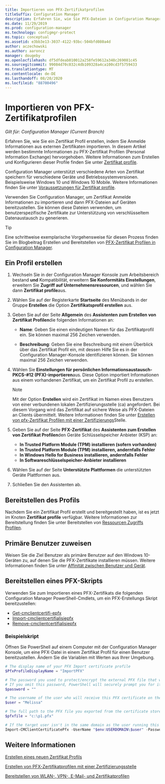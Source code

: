 ```yaml
---
title: Importieren von PFX-Zertifikatprofilen
titleSuffix: Configuration Manager
description: Erfahren Sie, wie Sie PFX-Dateien in Configuration Manager verwenden, um benutzerspezifische Zertifikate zu generieren, die den verschlüsselten Datenaustausch unterstützen.
ms.date: 11/29/2019
ms.prod: configuration-manager
ms.technology: configmgr-protect
ms.topic: conceptual
ms.assetid: e3bb3e13-3037-4122-93bc-504bfd080a4d
author: aczechowski
ms.author: aaroncz
manager: dougeby
ms.openlocfilehash: df5dfdeab010012a258fe59612a348c269081c45
ms.sourcegitcommit: 99084d70c032c4db109328a4ca100cd3f5759433
ms.translationtype: MT
ms.contentlocale: de-DE
ms.lasthandoff: 08/20/2020
ms.locfileid: "88700496"
---
```

# <a name="import-pfx-certificate-profiles"></a>Importieren von PFX-Zertifikatprofilen

*Gilt für: Configuration Manager (Current Branch)*

Erfahren Sie, wie Sie ein Zertifikat Profil erstellen, indem Sie Anmelde Informationen aus externen Zertifikaten importieren. In diesem Artikel werden bestimmte Informationen zu PFX-Zertifikat Profilen (Personal Information Exchange) hervorgehoben. Weitere Informationen zum Erstellen und Konfigurieren dieser Profile finden Sie unter [Zertifikat profile](../../protect/deploy-use/introduction-to-certificate-profiles.md).

Configuration Manager unterstützt verschiedene Arten von Zertifikat speichern für verschiedene Geräte und Betriebssystemversionen. Beispielsweise Windows 10 und Windows 10 Mobile. Weitere Informationen finden Sie unter [Voraussetzungen für Zertifikat profile](../../protect/plan-design/prerequisites-for-certificate-profiles.md).

Verwenden Sie Configuration Manager, um Zertifikat Anmelde Informationen zu importieren und dann PFX-Dateien auf Geräten bereitzustellen. Sie können diese Dateien verwenden, um benutzerspezifische Zertifikate zur Unterstützung von verschlüsseltem Datenaustausch zu generieren.

> [!TIP]  
> Eine schrittweise exemplarische Vorgehensweise für diesen Prozess finden Sie im Blogbeitrag Erstellen und Bereitstellen von [PFX-Zertifikat Profilen in Configuration Manager](/archive/blogs/karanrustagi/how-to-create-and-deploy-pfx-certificate-profiles-in-configuration-manager).  

## <a name="create-a-profile"></a>Ein Profil erstellen

1. Wechseln Sie in der Configuration Manager Konsole zum Arbeitsbereich bestand **und** Kompatibilität, erweitern **Sie Konformitäts Einstellungen**, erweitern Sie **Zugriff auf Unternehmensressourcen**, und wählen Sie dann **Zertifikat profile**aus.

1. Wählen Sie auf der Registerkarte **Startseite** des Menübands in der Gruppe **Erstellen** die Option **Zertifikatsprofil erstellen** aus.

1. Geben Sie auf der Seite **Allgemein** des **Assistenten zum Erstellen von Zertifikat Profilen**die folgenden Informationen an:  

    - **Name**: Geben Sie einen eindeutigen Namen für das Zertifikatprofil ein. Sie können maximal 256 Zeichen verwenden.  

    - **Beschreibung**: Geben Sie eine Beschreibung mit einem Überblick über das Zertifikat Profil ein, mit dessen Hilfe Sie es in der Configuration Manager-Konsole identifizieren können. Sie können maximal 256 Zeichen verwenden.  

1. Wählen Sie **Einstellungen für persönlichen Informationsaustausch-PKCS-#12 (PFX)-importieren**aus. Diese Option importiert Informationen aus einem vorhandenen Zertifikat, um ein Zertifikat Profil zu erstellen.

    > [!NOTE]
    > Mit der Option **Erstellen** wird ein Zertifikat im Namen eines Benutzers von einer verbundenen lokalen Zertifizierungsstelle (ca) angefordert. Bei diesem Vorgang wird das Zertifikat auf sichere Weise als PFX-Dateien an Clients übermittelt. Weitere Informationen finden Sie unter [Erstellen von pfx-Zertifikat Profilen mit einer Zertifizierungs](create-pfx-certificate-profiles.md)Stelle.

1. Geben Sie auf der Seite **PFX-Zertifikat** des **Assistenten zum Erstellen von Zertifikat Profilen**den Geräte Schlüsselspeicher Anbieter (KSP) an:

    - **In Trusted Platform Module (TPM) installieren (sofern vorhanden)**  
    - **In Trusted Platform Module (TPM) installieren, andernfalls Fehler**
    - **In Windows Hello for Business installieren, andernfalls Fehler**
    - **In Softwareschlüsselspeicher-Anbieter installieren**

1. Wählen Sie auf der Seite **Unterstützte Plattformen** die unterstützten Geräte Plattformen aus.

1. Schließen Sie den Assistenten ab.

## <a name="deploy-the-profile"></a>Bereitstellen des Profils

Nachdem Sie ein Zertifikat Profil erstellt und bereitgestellt haben, ist es jetzt im Knoten **Zertifikat profile** verfügbar. Weitere Informationen zur Bereitstellung finden Sie unter Bereitstellen von [Ressourcen Zugriffs Profilen](../../protect/deploy-use/deploy-wifi-vpn-email-cert-profiles.md).

## <a name="assign-primary-users"></a>Primäre Benutzer zuweisen

Weisen Sie die Ziel Benutzer als primäre Benutzer auf den Windows 10-Geräten zu, auf denen Sie die PFX-Zertifikate installieren müssen. Weitere Informationen finden Sie unter [Affinität zwischen Benutzer und Gerät](../../apps/deploy-use/link-users-and-devices-with-user-device-affinity.md).

## <a name="provision-a-create-pfx-script"></a>Bereitstellen eines PFX-Skripts

Verwenden Sie zum Importieren eines PFX-Zertifikats die folgenden Configuration Manager PowerShell-Cmdlets, um ein PFX-Erstellungs Skript bereitzustellen:

- [Get-cmclientcertifi-epfx](/powershell/module/configurationmanager/get-cmclientcertificatepfx?view=sccm-ps)
- [Import-cmclientcertifialisiepfx](/powershell/module/configurationmanager/import-cmclientcertificatepfx?view=sccm-ps)
- [Remove-cmclientcertifialisiepfx](/powershell/module/configurationmanager/remove-cmclientcertificatepfx?view=sccm-ps)

### <a name="example-script"></a>Beispielskript

Öffnen Sie PowerShell auf einem Computer mit der Configuration Manager Konsole, um eine PFX-Datei in einem Zertifikat Profil für einen Benutzer bereitzustellen. Ändern Sie die Variablen mit Werten aus Ihrer Umgebung.

``` PowerShell
# The display name of your PFX Import certificate profile
$PfxProfileDisplayName = "ImportPFX"

# The password you used to protect/encrypt the external PFX file that was created/exported from your certificate storage provider
# If you omit this password, PowerShell will securely prompt you for it. You can specify it as a parameter for process automation.
$password = ""

# The username of the user who will receive this PFX certificate on their device
$user = "Melissa"

# The full path to the PFX file you exported from the certificate store
$pfxfile = "c:\p1.pfx"

# If the target user isn't in the same domain as the user running this script, specify a different domain
Import-CMClientCertificatePfx -UserName "$env:USERDOMAIN\$user" -Password (ConvertTo-SecureString -String $password -AsPlainText -Force) -CertificateProfilePfx (Get-CMCertificateProfilePfx -Fast -Name $PfxProfileDisplayName) -Path $pfxfile
```

## <a name="see-also"></a>Weitere Informationen

[Erstellen eines neuen Zertifikat Profils](../../protect/deploy-use/create-certificate-profiles.md)

[Erstellen von PFX-Zertifikatprofilen mit einer Zertifizierungsstelle](create-pfx-certificate-profiles.md)

[Bereitstellen von WLAN-, VPN-, E-Mail- und Zertifikatprofilen](../../protect/deploy-use/deploy-wifi-vpn-email-cert-profiles.md)